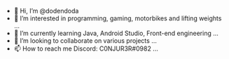 - 👋 Hi, I’m @dodendoda
- 👀 I’m interested in programming, gaming, motorbikes and lifting weights ...
- 🌱 I’m currently learning Java, Android Studio, Front-end engineering ...
- 💞️ I’m looking to collaborate on various projects ...
- 📫 How to reach me Discord: C0NJUR3R#0982 ...

<!---
dodendoda/dodendoda is a ✨ special ✨ repository because its `README.md` (this file) appears on your GitHub profile.
You can click the Preview link to take a look at your changes.
--->
